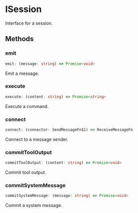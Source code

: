 # ISession

Interface for a session.

## Methods

### emit

```ts
emit: (message: string) => Promise<void>
```

Emit a message.

### execute

```ts
execute: (content: string) => Promise<string>
```

Execute a command.

### connect

```ts
connect: (connector: SendMessageFn$1) => ReceiveMessageFn
```

Connect to a message sender.

### commitToolOutput

```ts
commitToolOutput: (content: string) => Promise<void>
```

Commit tool output.

### commitSystemMessage

```ts
commitSystemMessage: (message: string) => Promise<void>
```

Commit a system message.
